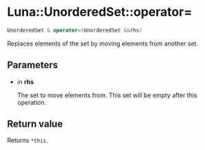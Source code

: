 # Luna::UnorderedSet::operator=

```c++
UnorderedSet & operator=(UnorderedSet &&rhs)
```

Replaces elements of the set by moving elements from another set. 



## Parameters
* *in* **rhs**

    The set to move elements from. This set will be empty after this operation. 

## Return value
Returns `*this`. 

